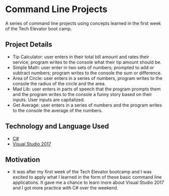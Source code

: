 # Command Line Projects
A series of command line projects using concepts learned in the first week of the Tech Elevator boot camp.

## Project Details
* Tip Calculator: user enters in their total bill amount and rates their service; program writes to the console what their tip amount should be.
* Simple Math: user enter in two sets of numbers; prompted to add or subtract numbers; program writes to the console the sum or difference.
* Area of Circle: user enters in a series of numbers, program writes to the console the radius of the circle and the area.
* Mad Lib: user enters in parts of speech that the program prompts them and the program writes to the console a funny story based on their inputs. User inputs are capitalized.
* Get Average: user enters in a series of numbers and the program writes to the console the average of the numbers.

## Technology and Language Used
* [C#](https://docs.microsoft.com/en-us/dotnet/welcome)
* [Visual Studio 2017](https://visualstudio.microsoft.com/vs/whatsnew/)

## Motivation
* It was after my first week of the Tech Elevator bootcamp and I was excited to apply what I learned in the form of these basic command line applications. It gave me a chance to learn more about Visual Studio 2017 and I got more practice with C# over the weekend.
